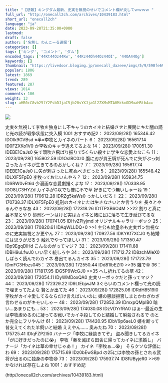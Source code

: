 ```yaml
---
title: "【悲報】キングダム最新、史実を無視のせいでコメント欄が炎してｗｗｗｗ "
full_url: "http://onecall2ch.com/archives/10439183.html"
short_url: "onecall2ch"
language: "ja"
date: 2023-09-28T21:35:00+0900
lastmod: 
draft: false
author: ['名無し わんこーる速報']
categories: []
tags: ['キング', 'コメント', 'ダム']
encoded_tags: ['44Kt44Oz44Kw', '44Kz44Oh44Oz44OI', '44OA44Og']
keywords: []
thumbnail: "https://livedoor.blogimg.jp/onecall_dazeee/imgs/5/9/590fe69f-s.jpg"
popular: 1806
latest: 1869
trend: 289
featured: 287
views: 1014
comments: 106
weight: 13
slug: aHR0cC8vb25lY2FsbDJjaC5jb20vYXJjaGl2ZXMvMTA0MzkxODMuaHRtbA==
---
```


![](https://livedoor.blogimg.jp/onecall_dazeee/imgs/5/9/590fe69f-s.jpg)

史実を無視して李牧を独身にし不キャラのカイネと結婚させと展開にキた闇の読と光の読が戦争状態に突入模 1001 おすすめ記2： 2023/09/28() 165346.42 IDOIk9GVBsd ※半=李牧とカイネのパート 6： 2023/09/28() 165617.14 ID0FZXKo1V0 か李牧のキャラ違えてるよな 14： 2023/09/28() 170051.30 IDEBE1CaJs0 矢で頭吹き飛ばり振りで5くらい殺すに学生な恋愛よなこら 11： 2023/09/28() 165902.59 ID1OsIBC0z0 腹に刃が貫王騎が死んでに矢がぶっ刺さったカイネが生きてるのおかしくね？ 7： 2023/09/28() 165617.74 IDEBE1CaJs0 に矢が刺さったに死ぬべきだった 5： 2023/09/28() 165548.42 IDLXIF5FpE0 李牧っておじいんやろ？ 12： 2023/09/28() 165934.75 IDSRW0vEt6d 少漫画な恋愛劇描くよな 17： 2023/09/28() 170338.95 IDO8LC3HYZd カイネがG以でも普に不で草 好きにてつ無いしゃーね 19： 2023/09/28() 170612.28 IDRZg5kaWs0 っかしいだろ！ 22： 2023/09/28() 170738.37 IDLXIF5FpE0 処刑のカイネにたは生きなさいとか言うりを 長々とやるんやろなあ 43： 2023/09/28() 172318.26 ID1TPXB6O4M >>22 割りと真に呂不韋とやり 処刑シーンはけど実はカイネと緒に民に落ちて生き延びてるな 23： 2023/09/28() 170741.05 IDHvZPlyjmd オリジナルキャラリーボック 25： 2023/09/28() 170820.61 IDAqWLLDQ+0 >>1 主公も始皇帝も史実ガン無視なのに史実無視とか更やん 27： 2023/09/28() 170927.56 IDKYKf7XCJ0 も結婚には思うがだろう 触れでやってほしい 31： 2023/09/28() 171350.47 IDp9EgqDlHd こんなのがってマジ？ 32： 2023/09/28() 171411.88 IDBH9uLfwJ0 いい早く統しろや 34： 2023/09/28() 171712.72 ID8zchMleX0 しばらく読んでわカイネ 巻出てるんカイネ 35： 2023/09/28() 171723.79 IDmFG3Hbzs045： 2023/09/28() 172550.44 IDd81IbEZf0 >>35 雑で草 36： 2023/09/28() 171817.95 IDG5P9WcGJ0 >>35 へし折れてるの草 42： 2023/09/28() 172054.11 IDyWMDoxQA0 史実リーボックだと孫ってマジ？ 44： 2023/09/28() 172329.22 ID9LtEbjwJM 3ぐらいのコメント欄って光の読で埋まってたよな 賢とか出てた 46： 2023/09/28() 172825.06 IDRdH8519I0 李牧がカイネ愛してるならだけ言えばいいのに 姫の懇談拒否しまとかわざわざ言わせるのがキモいしゃー 48： 2023/09/28() 172852.39 IDmxpQMpIB0 暗い…あまりにも… 53： 2023/09/28() 174030.08 IDzVDYrfRA0 はぁ⋯最近の生は李牧虐めるのに凝ってる戦いでカイネ殺してのと結婚して瞬殺されるで のとか完全にフリやんけ 61： 2023/09/28() 174420.95 IDbV9p6aeL0 姫を断って昔支えてくれた羊飼いと結婚 ええやん…… 奥みたね 70： 2023/09/28() 175725.41 IDIqFZP2I50 バナージ「李牧に縁談きてぞ」 盗み聞きしてるカイネ「がに好きだったのに😭」 李牧「秦を滅ぼら田舎に帰ってカイネに求婚し」 バナージ「カイネは華の幸せじゃあ！」 カイネ「李牧ぁ…😭」 そらクソな評価にわ 69： 2023/09/28() 175715.69 IDz0bEwSBpd の25には李牧の孫とされる武将が出るのに独身の李牧😅 73： 2023/09/28() 175937.74 ID8fUByjeR0 >>69 かなければ存在しよね 1001：おすすめ記

(http//onecall2ch.com/archives/10439183.html)
